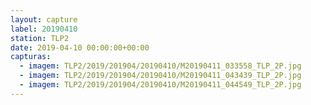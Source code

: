 ```yaml
---
layout: capture
label: 20190410
station: TLP2
date: 2019-04-10 00:00:00+00:00
capturas:
  - imagem: TLP2/2019/201904/20190410/M20190411_033558_TLP_2P.jpg
  - imagem: TLP2/2019/201904/20190410/M20190411_043439_TLP_2P.jpg
  - imagem: TLP2/2019/201904/20190410/M20190411_044549_TLP_2P.jpg
---
```


